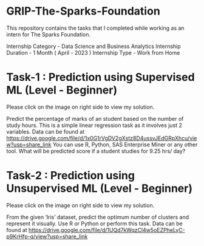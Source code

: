 # GRIP-The-Sparks-Foundation

This repository contains the tasks that I completed while working as an intern for The Sparks Foundation.

Internship Category - Data Science and Business Analytics
Internship Duration - 1 Month ( April - 2023 )
Internship Type - Work from Home


# Task-1 : Prediction using Supervised ML (Level - Beginner)
Please click on the image on right side to view my solution.

Predict the percentage of marks of an student based on the number of study hours.
This is a simple linear regression task as it involves just 2 variables.
Data can be found at https://drive.google.com/file/d/1x0G1rVgDV2gXstz8D4ussvJEdGRpXhcu/view?usp=share_link
You can use R, Python, SAS Enterprise Miner or any other tool.
What will be predicted score if a student studies for 9.25 hrs/ day?


# Task-2 : Prediction using Unsupervised ML (Level - Beginner)
Please click on the image on right side to view my solution.

From the given ‘Iris’ dataset, predict the optimum number of clusters and represent it visually.
Use R or Python or perform this task.
Data can be found at https://drive.google.com/file/d/1UQd7kWqzCl4w5oEZPheLyC-p9KrHfp-q/view?usp=share_link

